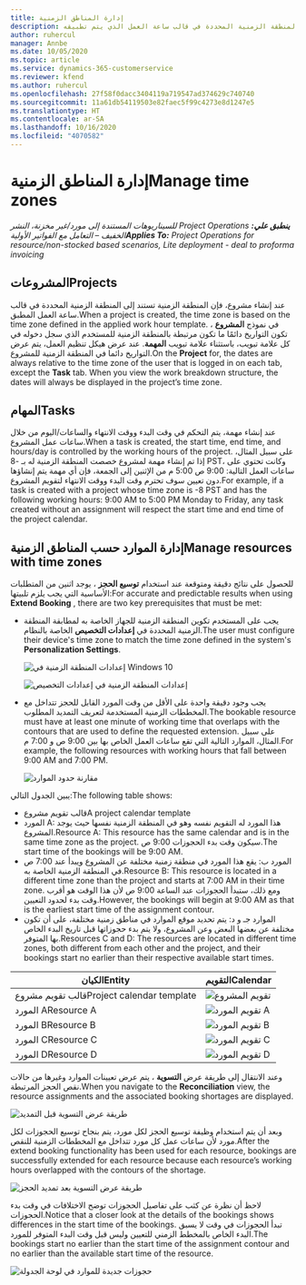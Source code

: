 ```yaml
---
title: إدارة المناطق الزمنية
description: عند إنشاء مشروع، فإن المنطقة الزمنية الخاصة به تستند إلى المنطقة الزمنية المحددة في قالب ساعة العمل الذي يتم تطبيقه.
author: ruhercul
manager: Annbe
ms.date: 10/05/2020
ms.topic: article
ms.service: dynamics-365-customerservice
ms.reviewer: kfend
ms.author: ruhercul
ms.openlocfilehash: 27f58f0dacc3404119a719547ad374629c740740
ms.sourcegitcommit: 11a61db54119503e82faec5f99c4273e8d1247e5
ms.translationtype: HT
ms.contentlocale: ar-SA
ms.lasthandoff: 10/16/2020
ms.locfileid: "4070582"
---
```

# <a name="manage-time-zones"></a><span data-ttu-id="6f09e-103">إدارة المناطق الزمنية</span><span class="sxs-lookup"><span data-stu-id="6f09e-103">Manage time zones</span></span>

<span data-ttu-id="6f09e-104">_**ينطبق علي:** ‏‫Project Operations للسيناريوهات المستندة إلى مورد/غير مخزنة‬، ‏‫النشر الخفيف – التعامل مع الفواتير الأولية‬_</span><span class="sxs-lookup"><span data-stu-id="6f09e-104">_**Applies To:** Project Operations for resource/non-stocked based scenarios, Lite deployment - deal to proforma invoicing_</span></span>


## <a name="projects"></a><span data-ttu-id="6f09e-105">المشروعات</span><span class="sxs-lookup"><span data-stu-id="6f09e-105">Projects</span></span>

<span data-ttu-id="6f09e-106">عند إنشاء مشروع، فإن المنطقة الزمنية تستند إلى المنطقة الزمنية المحددة في قالب ساعة العمل المطبق.</span><span class="sxs-lookup"><span data-stu-id="6f09e-106">When a project is created, the time zone is based on the time zone defined in the applied work hour template.</span></span> <span data-ttu-id="6f09e-107">في نموذج **المشروع** ، تكون التواريخ دائمًا ما تكون مرتبطة بالمنطقة الزمنية للمستخدم الذي سجل دخوله في كل علامة تبويب، باستثناء علامة تبويب **المهمة**. عند عرض هيكل تنظيم العمل، يتم عرض التواريخ دائما في المنطقة الزمنية للمشروع.</span><span class="sxs-lookup"><span data-stu-id="6f09e-107">On the **Project** for, the dates are always relative to the time zone of the user that is logged in on each tab, except the **Task** tab. When you view the work breakdown structure, the dates will always be displayed in the project’s time zone.</span></span>

## <a name="tasks"></a><span data-ttu-id="6f09e-108">المهام</span><span class="sxs-lookup"><span data-stu-id="6f09e-108">Tasks</span></span>

<span data-ttu-id="6f09e-109">عند إنشاء مهمة، يتم التحكم في وقت البدء ووقت الانتهاء والساعات/اليوم من خلال ساعات عمل المشروع.</span><span class="sxs-lookup"><span data-stu-id="6f09e-109">When a task is created, the start time, end time, and hours/day is controlled by the working hours of the project.</span></span> <span data-ttu-id="6f09e-110">على سبيل المثال، إذا تم إنشاء مهمة لمشروع خصصت المنطقة الزمنية له بـ -8 PST، وكانت تحتوي على ساعات العمل التالية: 9:00 ص 5:00 م من الإثنين إلى الجمعة، فإن أي مهمة يتم إنشاؤها دون تعيين سوف تحترم وقت البدء ووقت الانتهاء لتقويم المشروع.</span><span class="sxs-lookup"><span data-stu-id="6f09e-110">For example, if a task is created with a project whose time zone is -8 PST and has the following working hours: 9:00 AM to 5:00 PM Monday to Friday, any task created without an assignment will respect the start time and end time of the project calendar.</span></span>

## <a name="manage-resources-with-time-zones"></a><span data-ttu-id="6f09e-111">إدارة الموارد حسب المناطق الزمنية</span><span class="sxs-lookup"><span data-stu-id="6f09e-111">Manage resources with time zones</span></span>

<span data-ttu-id="6f09e-112">للحصول على نتائج دقيقة ومتوقعة عند استخدام **توسيع الحجز** ، يوجد اثنين من المتطلبات الأساسية التي يجب يلزم تلبيتها:</span><span class="sxs-lookup"><span data-stu-id="6f09e-112">For accurate and predictable results when using **Extend Booking** , there are two key prerequisites that must be met:</span></span>  

- <span data-ttu-id="6f09e-113">يجب على المستخدم تكوين المنطقة الزمنية للجهاز الخاصة به لمطابقة المنطقة الزمنية المحددة في **إعدادات التخصيص** الخاصة بالنظام.</span><span class="sxs-lookup"><span data-stu-id="6f09e-113">The user must configure their device's time zone to match the time zone defined in the system's **Personalization Settings**.</span></span>
 
  ![إعدادات المنطقة الزمنية في Windows 10](media/reconcile-assignments-03.png)

  ![إعدادات المنطقة الزمنية في إعدادات التخصيص](media/reconcile-assignments-04.png)
 
- <span data-ttu-id="6f09e-116">يجب وجود دقيقة واحدة على الأقل من وقت المورد القابل للحجز تتداخل مع المخططات الزمنية المستخدمة لتعريف التمديد المطلوب.</span><span class="sxs-lookup"><span data-stu-id="6f09e-116">The bookable resource must have at least one minute of working time that overlaps with the contours that are used to define the requested extension.</span></span> <span data-ttu-id="6f09e-117">على سبيل المثال، الموارد التالية التي تقع ساعات العمل الخاص بها بين 9:00 ص و 7:00 م.</span><span class="sxs-lookup"><span data-stu-id="6f09e-117">For example, the following resources with working hours that fall between 9:00 AM and 7:00 PM.</span></span> 

  ![مقارنة حدود الموارد](media/reconcile-assignments-05.png)

<span data-ttu-id="6f09e-119">يبين الجدول التالي:</span><span class="sxs-lookup"><span data-stu-id="6f09e-119">The following table shows:</span></span>

- <span data-ttu-id="6f09e-120">قالب تقويم مشروع</span><span class="sxs-lookup"><span data-stu-id="6f09e-120">A project calendar template</span></span>
- <span data-ttu-id="6f09e-121">المورد A: هذا المورد له التقويم نفسه وهو في المنطقة الزمنية نفسها حيث يوجد المشروع.</span><span class="sxs-lookup"><span data-stu-id="6f09e-121">Resource A: This resource has the same calendar and is in the same time zone as the project.</span></span> <span data-ttu-id="6f09e-122">سيكون وقت بدء الحجوزات 9:00 ص.</span><span class="sxs-lookup"><span data-stu-id="6f09e-122">The start time of the bookings will be 9:00 AM.</span></span>
- <span data-ttu-id="6f09e-123">المورد ب: يقع هذا المورد في منطقة زمنية مختلفة عن المشروع ويبدأ عند 7:00 ص في المنطقة الزمنية الخاصة به.</span><span class="sxs-lookup"><span data-stu-id="6f09e-123">Resource B: This resource is located in a different time zone than the project and starts at 7:00 AM in their time zone.</span></span> <span data-ttu-id="6f09e-124">ومع ذلك، ستبدأ الحجوزات عند الساعة 9:00 ص لأن هذا الوقت هو أقرب وقت بدء لحدود التعيين.</span><span class="sxs-lookup"><span data-stu-id="6f09e-124">However, the bookings will begin at 9:00 AM as that is the earliest start time of the assignment contour.</span></span>
- <span data-ttu-id="6f09e-125">الموارد جـ و د: يتم تحديد موقع الموارد في مناطق زمنية مختلفة، على أن تكون مختلفة عن بعضها البعض وعن المشروع، ولا يتم بدء حجوزاتها قبل تاريخ البدء الخاص بها المتوفر.</span><span class="sxs-lookup"><span data-stu-id="6f09e-125">Resources C and D: The resources are located in different time zones, both different from each other and the project, and their bookings start no earlier than their respective available start times.</span></span>

|<span data-ttu-id="6f09e-126">الكيان</span><span class="sxs-lookup"><span data-stu-id="6f09e-126">Entity</span></span>  |<span data-ttu-id="6f09e-127">التقويم</span><span class="sxs-lookup"><span data-stu-id="6f09e-127">Calendar</span></span>  |
|-|-|
|<span data-ttu-id="6f09e-128">قالب تقويم مشروع</span><span class="sxs-lookup"><span data-stu-id="6f09e-128">Project calendar template</span></span>   | ![تقويم المشروع](media/reconcile-assignments-06.png) |
|<span data-ttu-id="6f09e-130">المورد A</span><span class="sxs-lookup"><span data-stu-id="6f09e-130">Resource A</span></span>  | ![تقويم المورد A](media/reconcile-assignments-06.png) |
|<span data-ttu-id="6f09e-132">المورد B</span><span class="sxs-lookup"><span data-stu-id="6f09e-132">Resource B</span></span>  |  ![تقويم المورد B](media/reconcile-assignments-07.png) |
|<span data-ttu-id="6f09e-134">المورد C</span><span class="sxs-lookup"><span data-stu-id="6f09e-134">Resource C</span></span>  |  ![تقويم المورد C](media/reconcile-assignments-08.png) |
|<span data-ttu-id="6f09e-136">المورد D</span><span class="sxs-lookup"><span data-stu-id="6f09e-136">Resource D</span></span>  | ![تقويم المورد D](media/reconcile-assignments-09.png)  |
 
<span data-ttu-id="6f09e-138">وعند الانتقال إلى طريقة عرض **التسوية** ، يتم عرض تعيينات الموارد وغيرها من حالات نقص الحجز المرتبطة.</span><span class="sxs-lookup"><span data-stu-id="6f09e-138">When you navigate to the **Reconciliation** view, the resource assignments and the associated booking shortages are displayed.</span></span>

![طريقة عرض التسوية قبل التمديد](media/reconcile-assignments-10.png)

<span data-ttu-id="6f09e-140">وبعد أن يتم استخدام وظيفة توسيع الحجز لكل مورد، يتم بنجاح توسيع الحجوزات لكل مورد لأن ساعات عمل كل مورد تتداخل مع المخططات الزمنية للنقص.</span><span class="sxs-lookup"><span data-stu-id="6f09e-140">After the extend booking functionality has been used for each resource, bookings are successfully extended for each resource because each resource’s working hours overlapped with the contours of the shortage.</span></span>

![طريقة عرض التسوية بعد تمديد الحجز](media/reconcile-assignments-11.png) 

<span data-ttu-id="6f09e-142">لاحظ أن نظرة عن كثب على تفاصيل الحجوزات توضح الاختلافات في وقت بدء الحجوزات.</span><span class="sxs-lookup"><span data-stu-id="6f09e-142">Notice that a closer look at the details of the bookings shows differences in the start time of the bookings.</span></span> <span data-ttu-id="6f09e-143">تبدأ الحجوزات في وقت لا يسبق البدء الخاص بالمخطط الزمني للتعيين وليس قبل وقت البدء المتوفر للمورد.</span><span class="sxs-lookup"><span data-stu-id="6f09e-143">The bookings start no earlier than the start time of the assignment contour and no earlier than the available start time of the resource.</span></span>

![حجوزات جديدة للموارد في لوحة الجدولة](media/reconcile-assignments-12.png)

